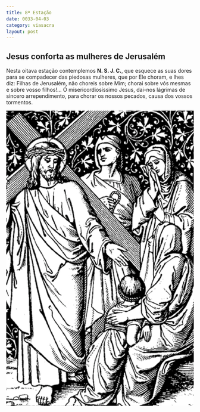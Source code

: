 ```yaml
---
title: 8ª Estação
date: 0033-04-03
category: viasacra
layout: post
---
```


## Jesus conforta as mulheres de Jerusalém

Nesta oitava estação contemplemos **N. S. J. C.**, que esquece as suas dores para se compadecer das piedosas mulheres, que por Ele choram, e lhes diz: Filhas de Jerusalém, não choreis sobre Mim; chorai sobre vós mesmas e sobre vosso filhos!... Ó misericordiosíssimo Jesus, dai-nos lágrimas de sincero arrependimento, para chorar os nossos pecados, causa dos vossos tormentos.

![estacao 8](/assets/img/station8.png)

